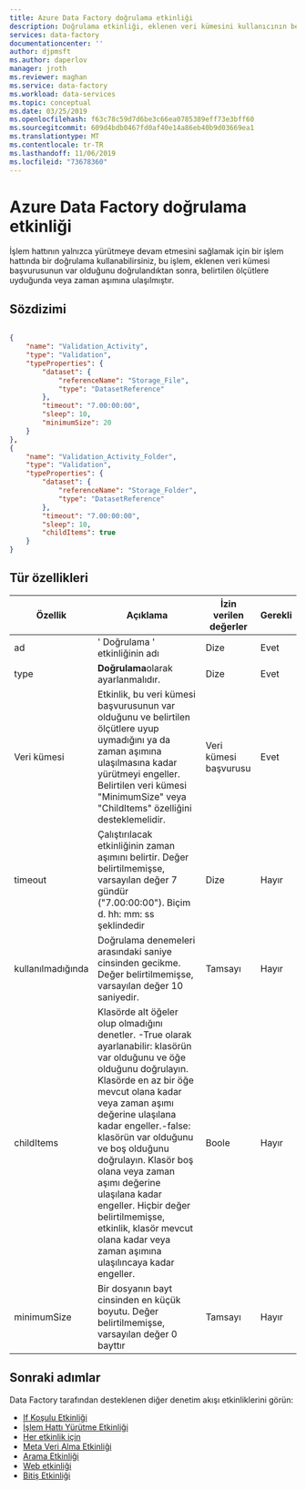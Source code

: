 ```yaml
---
title: Azure Data Factory doğrulama etkinliği
description: Doğrulama etkinliği, eklenen veri kümesini kullanıcının belirttiği ölçütlere göre doğrulayıp işlem hattının yürütülmesine devam etmez.
services: data-factory
documentationcenter: ''
author: djpmsft
ms.author: daperlov
manager: jroth
ms.reviewer: maghan
ms.service: data-factory
ms.workload: data-services
ms.topic: conceptual
ms.date: 03/25/2019
ms.openlocfilehash: f63c78c59d7d6be3c66ea0785389eff73e3bff60
ms.sourcegitcommit: 609d4bdb0467fd0af40e14a86eb40b9d03669ea1
ms.translationtype: MT
ms.contentlocale: tr-TR
ms.lasthandoff: 11/06/2019
ms.locfileid: "73678360"
---
```

# <a name="validation-activity-in-azure-data-factory"></a>Azure Data Factory doğrulama etkinliği
İşlem hattının yalnızca yürütmeye devam etmesini sağlamak için bir işlem hattında bir doğrulama kullanabilirsiniz, bu işlem, eklenen veri kümesi başvurusunun var olduğunu doğrulandıktan sonra, belirtilen ölçütlere uyduğunda veya zaman aşımına ulaşılmıştır.


## <a name="syntax"></a>Sözdizimi

```json

{
    "name": "Validation_Activity",
    "type": "Validation",
    "typeProperties": {
        "dataset": {
            "referenceName": "Storage_File",
            "type": "DatasetReference"
        },
        "timeout": "7.00:00:00",
        "sleep": 10,
        "minimumSize": 20
    }
},
{
    "name": "Validation_Activity_Folder",
    "type": "Validation",
    "typeProperties": {
        "dataset": {
            "referenceName": "Storage_Folder",
            "type": "DatasetReference"
        },
        "timeout": "7.00:00:00",
        "sleep": 10,
        "childItems": true
    }
}

```


## <a name="type-properties"></a>Tür özellikleri

Özellik | Açıklama | İzin verilen değerler | Gerekli
-------- | ----------- | -------------- | --------
ad | ' Doğrulama ' etkinliğinin adı | Dize | Evet |
type | **Doğrulama**olarak ayarlanmalıdır. | Dize | Evet |
Veri kümesi | Etkinlik, bu veri kümesi başvurusunun var olduğunu ve belirtilen ölçütlere uyup uymadığını ya da zaman aşımına ulaşılmasına kadar yürütmeyi engeller. Belirtilen veri kümesi "MinimumSize" veya "ChildItems" özelliğini desteklemelidir. | Veri kümesi başvurusu | Evet |
timeout | Çalıştırılacak etkinliğinin zaman aşımını belirtir. Değer belirtilmemişse, varsayılan değer 7 gündür ("7.00:00:00"). Biçim d. hh: mm: ss şeklindedir | Dize | Hayır |
kullanılmadığında | Doğrulama denemeleri arasındaki saniye cinsinden gecikme. Değer belirtilmemişse, varsayılan değer 10 saniyedir. | Tamsayı | Hayır |
childItems | Klasörde alt öğeler olup olmadığını denetler. -True olarak ayarlanabilir: klasörün var olduğunu ve öğe olduğunu doğrulayın. Klasörde en az bir öğe mevcut olana kadar veya zaman aşımı değerine ulaşılana kadar engeller.-false: klasörün var olduğunu ve boş olduğunu doğrulayın. Klasör boş olana veya zaman aşımı değerine ulaşılana kadar engeller. Hiçbir değer belirtilmemişse, etkinlik, klasör mevcut olana kadar veya zaman aşımına ulaşılıncaya kadar engeller. | Boole | Hayır |
minimumSize | Bir dosyanın bayt cinsinden en küçük boyutu. Değer belirtilmemişse, varsayılan değer 0 bayttır | Tamsayı | Hayır |


## <a name="next-steps"></a>Sonraki adımlar
Data Factory tarafından desteklenen diğer denetim akışı etkinliklerini görün:

- [If Koşulu Etkinliği](control-flow-if-condition-activity.md)
- [İşlem Hattı Yürütme Etkinliği](control-flow-execute-pipeline-activity.md)
- [Her etkinlik için](control-flow-for-each-activity.md)
- [Meta Veri Alma Etkinliği](control-flow-get-metadata-activity.md)
- [Arama Etkinliği](control-flow-lookup-activity.md)
- [Web etkinliği](control-flow-web-activity.md)
- [Bitiş Etkinliği](control-flow-until-activity.md)
